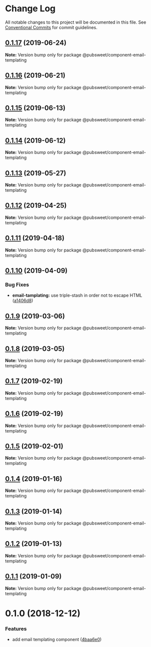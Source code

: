 # Change Log

All notable changes to this project will be documented in this file.
See [Conventional Commits](https://conventionalcommits.org) for commit guidelines.

## [0.1.17](https://gitlab.coko.foundation/pubsweet/pubsweet/compare/@pubsweet/component-email-templating@0.1.16...@pubsweet/component-email-templating@0.1.17) (2019-06-24)

**Note:** Version bump only for package @pubsweet/component-email-templating





## [0.1.16](https://gitlab.coko.foundation/pubsweet/pubsweet/compare/@pubsweet/component-email-templating@0.1.15...@pubsweet/component-email-templating@0.1.16) (2019-06-21)

**Note:** Version bump only for package @pubsweet/component-email-templating





## [0.1.15](https://gitlab.coko.foundation/pubsweet/pubsweet/compare/@pubsweet/component-email-templating@0.1.14...@pubsweet/component-email-templating@0.1.15) (2019-06-13)

**Note:** Version bump only for package @pubsweet/component-email-templating





## [0.1.14](https://gitlab.coko.foundation/pubsweet/pubsweet/compare/@pubsweet/component-email-templating@0.1.13...@pubsweet/component-email-templating@0.1.14) (2019-06-12)

**Note:** Version bump only for package @pubsweet/component-email-templating





## [0.1.13](https://gitlab.coko.foundation/pubsweet/pubsweet/compare/@pubsweet/component-email-templating@0.1.12...@pubsweet/component-email-templating@0.1.13) (2019-05-27)

**Note:** Version bump only for package @pubsweet/component-email-templating





## [0.1.12](https://gitlab.coko.foundation/pubsweet/pubsweet/compare/@pubsweet/component-email-templating@0.1.11...@pubsweet/component-email-templating@0.1.12) (2019-04-25)

**Note:** Version bump only for package @pubsweet/component-email-templating





## [0.1.11](https://gitlab.coko.foundation/pubsweet/pubsweet/compare/@pubsweet/component-email-templating@0.1.10...@pubsweet/component-email-templating@0.1.11) (2019-04-18)

**Note:** Version bump only for package @pubsweet/component-email-templating





## [0.1.10](https://gitlab.coko.foundation/pubsweet/pubsweet/compare/@pubsweet/component-email-templating@0.1.9...@pubsweet/component-email-templating@0.1.10) (2019-04-09)


### Bug Fixes

* **email-tamplating:** use triple-stash in order not to escape HTML ([a1406d8](https://gitlab.coko.foundation/pubsweet/pubsweet/commit/a1406d8))





## [0.1.9](https://gitlab.coko.foundation/pubsweet/pubsweet/compare/@pubsweet/component-email-templating@0.1.8...@pubsweet/component-email-templating@0.1.9) (2019-03-06)

**Note:** Version bump only for package @pubsweet/component-email-templating





## [0.1.8](https://gitlab.coko.foundation/pubsweet/pubsweet/compare/@pubsweet/component-email-templating@0.1.7...@pubsweet/component-email-templating@0.1.8) (2019-03-05)

**Note:** Version bump only for package @pubsweet/component-email-templating





## [0.1.7](https://gitlab.coko.foundation/pubsweet/pubsweet/compare/@pubsweet/component-email-templating@0.1.6...@pubsweet/component-email-templating@0.1.7) (2019-02-19)

**Note:** Version bump only for package @pubsweet/component-email-templating





## [0.1.6](https://gitlab.coko.foundation/pubsweet/pubsweet/compare/@pubsweet/component-email-templating@0.1.5...@pubsweet/component-email-templating@0.1.6) (2019-02-19)

**Note:** Version bump only for package @pubsweet/component-email-templating





## [0.1.5](https://gitlab.coko.foundation/pubsweet/pubsweet/compare/@pubsweet/component-email-templating@0.1.4...@pubsweet/component-email-templating@0.1.5) (2019-02-01)

**Note:** Version bump only for package @pubsweet/component-email-templating





## [0.1.4](https://gitlab.coko.foundation/pubsweet/pubsweet/compare/@pubsweet/component-email-templating@0.1.3...@pubsweet/component-email-templating@0.1.4) (2019-01-16)

**Note:** Version bump only for package @pubsweet/component-email-templating





## [0.1.3](https://gitlab.coko.foundation/pubsweet/pubsweet/compare/@pubsweet/component-email-templating@0.1.2...@pubsweet/component-email-templating@0.1.3) (2019-01-14)

**Note:** Version bump only for package @pubsweet/component-email-templating





## [0.1.2](https://gitlab.coko.foundation/pubsweet/pubsweet/compare/@pubsweet/component-email-templating@0.1.1...@pubsweet/component-email-templating@0.1.2) (2019-01-13)

**Note:** Version bump only for package @pubsweet/component-email-templating





## [0.1.1](https://gitlab.coko.foundation/pubsweet/pubsweet/compare/@pubsweet/component-email-templating@0.1.0...@pubsweet/component-email-templating@0.1.1) (2019-01-09)

**Note:** Version bump only for package @pubsweet/component-email-templating





# 0.1.0 (2018-12-12)


### Features

* add email templating component ([4baa6e0](https://gitlab.coko.foundation/pubsweet/pubsweet/commit/4baa6e0))
